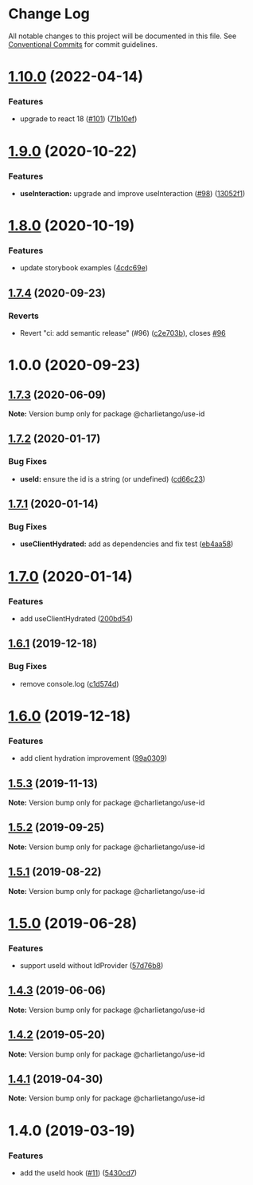 # Change Log

All notable changes to this project will be documented in this file.
See [Conventional Commits](https://conventionalcommits.org) for commit guidelines.

# [1.10.0](https://github.com/charlie-tango/hooks/compare/@charlietango/use-id@1.9.0...@charlietango/use-id@1.10.0) (2022-04-14)

### Features

- upgrade to react 18 ([#101](https://github.com/charlie-tango/hooks/issues/101)) ([71b10ef](https://github.com/charlie-tango/hooks/commit/71b10ef862cbf139b9990b3172d8ddbd3a321332))

# [1.9.0](https://github.com/charlie-tango/hooks/compare/@charlietango/use-id@1.8.0...@charlietango/use-id@1.9.0) (2020-10-22)

### Features

- **useInteraction:** upgrade and improve useInteraction ([#98](https://github.com/charlie-tango/hooks/issues/98)) ([13052f1](https://github.com/charlie-tango/hooks/commit/13052f1b5aa8f26769399fc0a8b764683a262c9d))

# [1.8.0](https://github.com/charlie-tango/hooks/compare/@charlietango/use-id@1.7.4...@charlietango/use-id@1.8.0) (2020-10-19)

### Features

- update storybook examples ([4cdc69e](https://github.com/charlie-tango/hooks/commit/4cdc69ea91feb9f48af06b32d88508100b41f54f))

## [1.7.4](https://github.com/charlie-tango/hooks/compare/@charlietango/use-id@1.7.3...@charlietango/use-id@1.7.4) (2020-09-23)

### Reverts

- Revert "ci: add semantic release" (#96) ([c2e703b](https://github.com/charlie-tango/hooks/commit/c2e703be2b83847fef7c6dfa50b912e26e0b9676)), closes [#96](https://github.com/charlie-tango/hooks/issues/96)

# 1.0.0 (2020-09-23)

## [1.7.3](https://github.com/charlie-tango/hooks/compare/@charlietango/use-id@1.7.2...@charlietango/use-id@1.7.3) (2020-06-09)

**Note:** Version bump only for package @charlietango/use-id

## [1.7.2](https://github.com/charlie-tango/hooks/compare/@charlietango/use-id@1.7.1...@charlietango/use-id@1.7.2) (2020-01-17)

### Bug Fixes

- **useId:** ensure the id is a string (or undefined) ([cd66c23](https://github.com/charlie-tango/hooks/commit/cd66c23724213127ea45af702456ad91981f90aa))

## [1.7.1](https://github.com/charlie-tango/hooks/compare/@charlietango/use-id@1.7.0...@charlietango/use-id@1.7.1) (2020-01-14)

### Bug Fixes

- **useClientHydrated:** add as dependencies and fix test ([eb4aa58](https://github.com/charlie-tango/hooks/commit/eb4aa589f57ac61fa9778241649e7879d0d4ca1c))

# [1.7.0](https://github.com/charlie-tango/hooks/compare/@charlietango/use-id@1.6.1...@charlietango/use-id@1.7.0) (2020-01-14)

### Features

- add useClientHydrated ([200bd54](https://github.com/charlie-tango/hooks/commit/200bd543c608b59c3473ad842b8b5e0313daa8e9))

## [1.6.1](https://github.com/charlie-tango/hooks/compare/@charlietango/use-id@1.6.0...@charlietango/use-id@1.6.1) (2019-12-18)

### Bug Fixes

- remove console.log ([c1d574d](https://github.com/charlie-tango/hooks/commit/c1d574d2724452af82c63262ad86463a2e772549))

# [1.6.0](https://github.com/charlie-tango/hooks/compare/@charlietango/use-id@1.5.3...@charlietango/use-id@1.6.0) (2019-12-18)

### Features

- add client hydration improvement ([99a0309](https://github.com/charlie-tango/hooks/commit/99a0309ba72295b5d32897b70aa97acf640857c9))

## [1.5.3](https://github.com/charlie-tango/hooks/compare/@charlietango/use-id@1.5.2...@charlietango/use-id@1.5.3) (2019-11-13)

**Note:** Version bump only for package @charlietango/use-id

## [1.5.2](https://github.com/charlie-tango/hooks/compare/@charlietango/use-id@1.5.1...@charlietango/use-id@1.5.2) (2019-09-25)

**Note:** Version bump only for package @charlietango/use-id

## [1.5.1](https://github.com/charlie-tango/hooks/compare/@charlietango/use-id@1.5.0...@charlietango/use-id@1.5.1) (2019-08-22)

**Note:** Version bump only for package @charlietango/use-id

# [1.5.0](https://github.com/charlie-tango/hooks/compare/@charlietango/use-id@1.4.3...@charlietango/use-id@1.5.0) (2019-06-28)

### Features

- support useId without IdProvider ([57d76b8](https://github.com/charlie-tango/hooks/commit/57d76b8))

## [1.4.3](https://github.com/charlie-tango/hooks/compare/@charlietango/use-id@1.4.2...@charlietango/use-id@1.4.3) (2019-06-06)

**Note:** Version bump only for package @charlietango/use-id

## [1.4.2](https://github.com/charlie-tango/hooks/compare/@charlietango/use-id@1.4.1...@charlietango/use-id@1.4.2) (2019-05-20)

**Note:** Version bump only for package @charlietango/use-id

## [1.4.1](https://github.com/charlie-tango/hooks/compare/@charlietango/use-id@1.4.0...@charlietango/use-id@1.4.1) (2019-04-30)

**Note:** Version bump only for package @charlietango/use-id

# 1.4.0 (2019-03-19)

### Features

- add the useId hook ([#11](https://github.com/charlie-tango/hooks/issues/11)) ([5430cd7](https://github.com/charlie-tango/hooks/commit/5430cd7))
